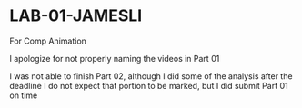 # LAB-01-JAMESLI
 For Comp Animation

I apologize for not properly naming the videos in Part 01

I was not able to finish Part 02, although I did some of the analysis after the deadline
I do not expect that portion to be marked, but I did submit Part 01 on time
